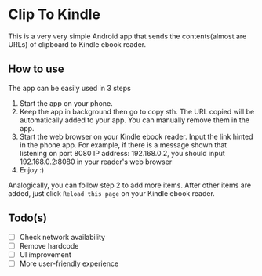 # Clip To Kindle

This is a very very simple Android app that sends the contents(almost are URLs) of clipboard to Kindle ebook reader.

## How to use

The app can be easily used in 3 steps

1. Start the app on your phone.
2. Keep the app in background then go to copy sth. The URL copied will be automatically added to your app. You can manually remove them in the app.
3. Start the web browser on your Kindle ebook reader. Input the link hinted in the phone app. For example, if there is a message shown that listening on port 8080 IP address: 192.168.0.2, you should input 192.168.0.2:8080 in your reader's web browser
4. Enjoy :)

Analogically, you can follow step 2 to add more items. After other items are added, just click `Reload this page` on your Kindle ebook reader.

## Todo(s)

- [ ] Check network availability
- [ ] Remove hardcode
- [ ] UI improvement
- [ ] More user-friendly experience
